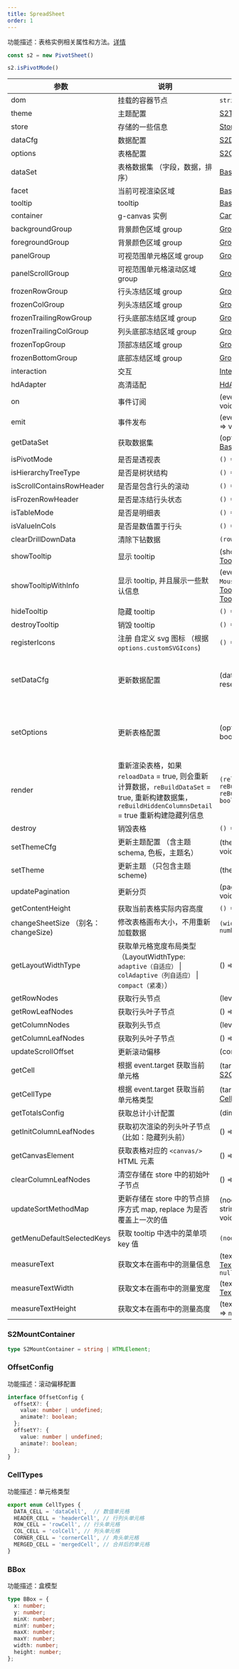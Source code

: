 ```yaml
---
title: SpreadSheet
order: 1
---
```


功能描述：表格实例相关属性和方法。[详情](https://github.com/antvis/S2/blob/master/packages/s2-core/src/sheet-type/spread-sheet.ts)

```ts
const s2 = new PivotSheet()

s2.isPivotMode()
```

| 参数 | 说明                                                                                                                     | 类型 | 版本 |
| --- |------------------------------------------------------------------------------------------------------------------------| --- |----|
| dom | 挂载的容器节点                                                                                                                | `string` \| `HTMLElement`   |  |
| theme | 主题配置                                                                                                                   | [S2Theme](/docs/api/general/S2Theme) |    |
| store | 存储的一些信息                                                                                                                | [Store](/docs/api/basic-class/store) |    |
| dataCfg | 数据配置                                                                                                                   | [S2DataConfig](/docs/api/general/S2DataConfig) |    |
| options | 表格配置                                                                                                                   | [S2Options](/docs/api/general/S2Options) |    |
| dataSet | 表格数据集 （字段，数据，排序）                                                                                                       | [BaseDataSet](/docs/api/basic-class/base-data-set) |    |
| facet | 当前可视渲染区域                                                                                                               | [BaseFacet](/docs/api/basic-class/base-facet) |    |
| tooltip | tooltip                                                                                                                | [BaseTooltip](/docs/api/basic-class/base-tooltip) |    |
| container | g-canvas 实例                                                                                                            | [Canvas](https://g.antv.vision/zh/docs/api/canvas) |    |
| backgroundGroup | 背景颜色区域 group                                                                                                           | [Group](https://g.antv.vision/zh/docs/api/group) |    |
| foregroundGroup | 背景颜色区域 group                                                                                                           |  [Group](https://g.antv.vision/zh/docs/api/group) |    |
| panelGroup | 可视范围单元格区域 group                                                                                                        |  [Group](https://g.antv.vision/zh/docs/api/group) |    |
| panelScrollGroup | 可视范围单元格滚动区域 group                                                                                                      |  [Group](https://g.antv.vision/zh/docs/api/group) |    |
| frozenRowGroup | 行头冻结区域 group                                                                                                           |  [Group](https://g.antv.vision/zh/docs/api/group) |    |
| frozenColGroup | 列头冻结区域 group                                                                                                           |  [Group](https://g.antv.vision/zh/docs/api/group) |    |
| frozenTrailingRowGroup | 行头底部冻结区域 group                                                                                                         |  [Group](https://g.antv.vision/zh/docs/api/group) |    |
| frozenTrailingColGroup | 列头底部冻结区域 group                                                                                                         |  [Group](https://g.antv.vision/zh/docs/api/group) |    |
| frozenTopGroup | 顶部冻结区域 group                                                                                                           |  [Group](https://g.antv.vision/zh/docs/api/group) |    |
| frozenBottomGroup | 底部冻结区域 group                                                                                                           |  [Group](https://g.antv.vision/zh/docs/api/group) |    |
| interaction | 交互                                                                                                                     |  [Interaction](/docs/api/basic-class/interaction) |    |
| hdAdapter | 高清适配                                                                                                                   | [HdAdapter](https://github.com/antvis/S2/blob/master/packages/s2-core/src/ui/hd-adapter/index.ts) |    |
| on | 事件订阅                                                                                                                   | (event: [S2Event](/docs/manual/advanced/interaction/basic), listener: () => void) => void |    |
| emit | 事件发布                                                                                                                   | (event: [S2Event](/docs/manual/advanced/interaction/basic), ...args: any[]) => void |    |
| getDataSet | 获取数据集                                                                                                                  | (options: [S2Options](/docs/api/general/S2Options)) => [BaseDataSet](/docs/api/basic-class/base-data-set) |    |
| isPivotMode | 是否是透视表                                                                                                                 | `() => boolean` |    |
| isHierarchyTreeType | 是否是树状结构                                                                                                                | `() => boolean` |    |
| isScrollContainsRowHeader | 是否是包含行头的滚动                                                                                                             | `() => boolean` |    |
| isFrozenRowHeader | 是否是冻结行头状态                                                                                                              | `() => boolean` |    |
| isTableMode | 是否是明细表                                                                                                                 | `() => boolean` |    |
| isValueInCols | 是否是数值置于行头                                                                                                              | `() => boolean` |    |
| clearDrillDownData | 清除下钻数据                                                                                                                 | `(rowNodeId?: string) => void` |    |
| showTooltip | 显示 tooltip                                                                                                             | (showOptions: [TooltipShowOptions](/docs/api/common/custom-tooltip)) => void |    |
| showTooltipWithInfo | 显示 tooltip, 并且展示一些默认信息    | (event: `CanvasEvent \| MouseEvent`, data: [TooltipData[]](/docs/api/common/custom-tooltip), options?: [TooltipOptions](/docs/api/common/custom-tooltip)) => void |
| hideTooltip | 隐藏 tooltip                                                                                                             | `() => void` |    |
| destroyTooltip | 销毁 tooltip                                                                                                             | `() => void` |    |
| registerIcons | 注册 自定义 svg 图标 （根据 `options.customSVGIcons`)                                                                            | `() => void` |    |
| setDataCfg | 更新数据配置                                                                                                                 | (dataCfg: [S2DataConfig](/docs/api/general/S2DataConfig), reset?: boolean ) => void | `reset` 参数需在 `@tant/s2-v1.34.0`版本使用  |
| setOptions | 更新表格配置                                                                                                                 | (options: [S2Options](/docs/api/general/S2Options), reset?: boolean) => void |  `reset` 参数需在 `@tant/s2-v1.34.0`版本使用 |
| render | 重新渲染表格，如果 `reloadData` = true, 则会重新计算数据，`reBuildDataSet` = true, 重新构建数据集，`reBuildHiddenColumnsDetail` = true 重新构建隐藏列信息 | `(reloadData?: boolean, { reBuildDataSet?: boolean; reBuildHiddenColumnsDetail?: boolean }) => void` |    |
| destroy | 销毁表格                                                                                                                   | `() => void` |    |
| setThemeCfg | 更新主题配置 （含主题 schema, 色板，主题名）                                                                                            | (themeCfg: [ThemeCfg](/docs/api/general/S2Theme/#themecfg)) => void |    |
| setTheme | 更新主题 （只包含主题 scheme)                                                                                                    | (theme: [S2Theme](/docs/api/general/S2Theme/#s2theme)) => void |    |
| updatePagination | 更新分页                                                                                                                   | (pagination: [Pagination](/docs/api/general/S2Options#pagination)) => void |    |
| getContentHeight | 获取当前表格实际内容高度                                                                                                           | `() => number` |    |
| changeSheetSize （别名：changeSize) | 修改表格画布大小，不用重新加载数据                                                                                                      | `(width?: number, height?: number) => void` |    |
| getLayoutWidthType | 获取单元格宽度布局类型（LayoutWidthType: `adaptive（自适应）` \| `colAdaptive（列自适应）` \| `compact（紧凑）`） | () => `LayoutWidthType`|    |
| getRowNodes | 获取行头节点                                                                                                                 | (level: number) => [Node[]](/docs/api/basic-class/node/) |    |
| getRowLeafNodes | 获取行头叶子节点                                                                                                               | () => [Node[]](/docs/api/basic-class/node/) |    |
| getColumnNodes | 获取列头节点                                                                                                                 | (level: number) => [Node[]](/docs/api/basic-class/node/) |    |
| getColumnLeafNodes | 获取列头叶子节点                                                                                                               | () => [Node[]](/docs/api/basic-class/node/) |    |
| updateScrollOffset | 更新滚动偏移                                                                                                                 | (config: [OffsetConfig](#offsetconfig)) => void |    |
| getCell | 根据 event.target 获取当前 单元格                                                                                               | (target: [EventTarget](https://developer.mozilla.org/zh-CN/docs/Web/API/Event/target)) => [S2CellType](/docs/api/basic-class/base-cell#s2celltype) |    |
| getCellType | 根据 event.target 获取当前 单元格类型                                                                                             | (target: [EventTarget](https://developer.mozilla.org/zh-CN/docs/Web/API/Event/target)) => [CellTypes](/docs/api/basic-class/base-cell#celltypes) |    |
| getTotalsConfig | 获取总计小计配置                                                                                                               | (dimension: string) => [Total](/docs/api/general/S2Options#totals) |    |
| getInitColumnLeafNodes | 获取初次渲染的列头叶子节点 （比如：隐藏列头前）                                                                                               | () => [Node[]](/docs/api/basic-class/node/) |    |
| getCanvasElement | 获取表格对应的 `<canvas/>` HTML 元素                                                                                            | () => [HTMLCanvasElement](https://developer.mozilla.org/zh-CN/docs/Web/API/HTMLCanvasElement) |    |
| clearColumnLeafNodes | 清空存储在 store 中的初始叶子节点                                                                                                   | () => void |    |
| updateSortMethodMap | 更新存储在 store 中的节点排序方式 map, replace 为是否覆盖上一次的值                                                                           | (nodeId: string, sortMethod: string, replace?: boolean) => void |    |
| getMenuDefaultSelectedKeys | 获取 tooltip 中选中的菜单项 key 值 | `(nodeId: string) => string[]` |    |
| measureText | 获取文本在画布中的测量信息  | (text: `string`, font: [TextTheme](/docs/api/general/S2Theme#texttheme)) => [TextMetrics](https://developer.mozilla.org/zh-CN/docs/Web/API/TextMetrics) \| `null` |    |
| measureTextWidth | 获取文本在画布中的测量宽度   | (text: `string`, font: [TextTheme](/docs/api/general/S2Theme#texttheme)) => `number` \| `null` |    |
| measureTextHeight |  获取文本在画布中的测量高度 | (text:`string`, font: [TextTheme](/docs/api/general/S2Theme#texttheme)) => `number` \| `null` |    |

### S2MountContainer

```ts
type S2MountContainer = string | HTMLElement;
```

### OffsetConfig

功能描述：滚动偏移配置

```ts
interface OffsetConfig {
  offsetX?: {
    value: number | undefined;
    animate?: boolean;
  };
  offsetY?: {
    value: number | undefined;
    animate?: boolean;
  };
}
```

### CellTypes

功能描述：单元格类型

```ts
export enum CellTypes {
  DATA_CELL = 'dataCell',  // 数值单元格
  HEADER_CELL = 'headerCell', // 行列头单元格
  ROW_CELL = 'rowCell', // 行头单元格
  COL_CELL = 'colCell', // 列头单元格
  CORNER_CELL = 'cornerCell', // 角头单元格
  MERGED_CELL = 'mergedCell', // 合并后的单元格
}
```

### BBox

功能描述：盒模型

```ts
type BBox = {
  x: number;
  y: number;
  minX: number;
  minY: number;
  maxX: number;
  maxY: number;
  width: number;
  height: number;
};
```
